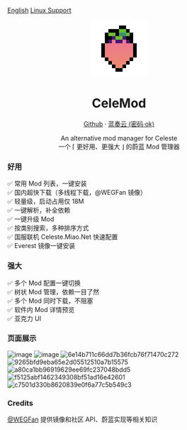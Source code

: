 [English](./README.en.md) [Linux Support](./Linux.md)

<div align=center>
<img src="src\celemod-ui\src\resources\Celemod.png" />

# CeleMod

[Github](https://github.com/MicroCBer/CeleMod/releases/latest) · [蓝奏云 (密码·ok)](https://microblock.lanzouo.com/b0apezvij)

An alternative mod manager for Celeste  
 一个 ⌈ 更好用、更强大 ⌋ 的蔚蓝 Mod 管理器

</div>

### 好用
✅ 常用 Mod 列表，一键安装  
✅ 国内超快下载（多线程下载，@WEGFan 镜像）  
✅ 轻量级，启动占用仅 18M  
✅ 一键解析，补全依赖  
✅ 一键升级 Mod  
✅ 按类别搜索，多种排序方式  
✅ 国服联机 Celeste.Miao.Net 快速配置  
✅ Everest 镜像一键安装  
### 强大
✅ 多个 Mod 配置一键切换  
✅ 树状 Mod 管理，依赖一目了然  
✅ 多个 Mod 同时下载，不阻塞  
✅ 软件内 Mod 详情预览  
✅ 亚克力 UI  


### 页面展示
![image](https://github.com/MicroCBer/CeleMod/assets/66859419/a906d8bb-16dc-4018-b370-9a13cec5ade1)
![image](https://github.com/MicroCBer/CeleMod/assets/66859419/a3592323-c9ea-4ded-9b7c-bf8e23c8f31d)
![6e14b711c66dd7b36fcb76f71470c272](https://github.com/MicroCBer/CeleMod/assets/66859419/1ee695a5-59a0-4326-8f54-cad2165bba74)
![9265bfd9eba65e2d05512510a7b15575](https://github.com/MicroCBer/CeleMod/assets/66859419/8c63b169-4b4b-4fc4-998e-1aae48b4275d)
![a80ca1bb96919629ee69fc237048bdd5](https://github.com/MicroCBer/CeleMod/assets/66859419/ff77be2f-3599-4831-9c38-3703979066b2)
![f5125abf1462349308bf51ad16e42601](https://github.com/MicroCBer/CeleMod/assets/66859419/40705319-3896-4b17-bb68-51f70560df19)
![c7501d330b8620839e0f6a77c5b549c3](https://github.com/MicroCBer/CeleMod/assets/66859419/72ba4cb6-e60d-459a-a7f7-f59521dae63b)

### Credits

[@WEGFan](https://github.com/WEGFan) 提供镜像和社区 API、蔚蓝实现等相关知识